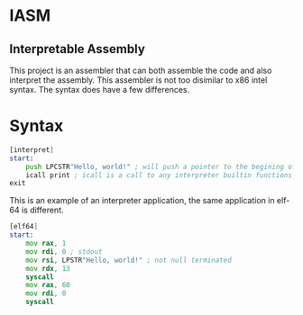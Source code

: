 # IASM
## Interpretable Assembly
This project is an assembler that can both assemble the code and also interpret the assembly.
This assembler is not too disimilar to x86 intel syntax.
The syntax does have a few differences.
# Syntax
```asm
[interpret]
start: 
	push LPCSTR"Hello, world!" ; will push a pointer to the begining of the string, it will be null terminated
	icall print ; icall is a call to any interpreter builtin functions
exit 
```
This is an example of an interpreter application, the same application in elf-64 is different.
```asm
[elf64]
start:
	mov rax, 1
	mov rdi, 0 ; stdout
	mov rsi, LPSTR"Hello, world!" ; not null terminated
	mov rdx, 13
	syscall
	mov rax, 60
	mov rdi, 0
	syscall
```

